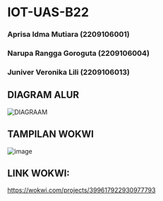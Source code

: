 # IOT-UAS-B22

### Aprisa Idma Mutiara (2209106001)
### Narupa Rangga Goroguta (2209106004)
### Juniver Veronika Lili (2209106013)

## DIAGRAM ALUR
![DIAGRAAM](https://github.com/aprisamutiara/IOT-UAS-B22/assets/123526722/ec10c9a6-237d-4be6-9dc7-b874bcfa5c94)

## TAMPILAN WOKWI
![image](https://github.com/aprisamutiara/IOT-UAS-B22/assets/123526722/d5c9990d-68e9-4030-af17-e23e3a66c6f8)

## LINK WOKWI:
https://wokwi.com/projects/399617922930977793
